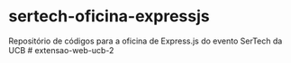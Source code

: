 # sertech-oficina-expressjs
Repositório de códigos para a oficina de Express.js do evento SerTech da UCB
#   e x t e n s a o - w e b - u c b - 2  
 